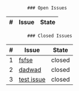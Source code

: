 
            
            ### Open Issues
            
| # | Issue | State |
|---|-------|-------|

            ### Closed Issues
            
| # | Issue | State |
|---|-------|-------|
| 1 | [fsfse](https://github.com/localhost-8010/issue-tracker/issues/3) | closed |
| 2 | [dadwad](https://github.com/localhost-8010/issue-tracker/issues/2) | closed |
| 3 | [test issue](https://github.com/localhost-8010/issue-tracker/issues/1) | closed |
        